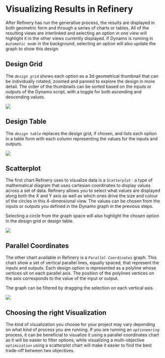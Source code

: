 # Visualizing Results in Refinery

After Refinery has run the generative process, the results are displayed in both geometric form and through a series of charts or tables. All of the resulting views are interlinked and selecting an option in one view will highlight it in the other views currently displayed. If Dynamo is running in _`Automatic mode`_ in the background, selecting an option will also update the graph to show this design.

## Design Grid

The _`design grid`_ shows each option as a 3d geometrical thumbnail that can be individually rotated, zoomed and panned to explore the design in more detail. The order of the thumbnails can be sorted based on the inputs or outputs of the Dynamo script, with a toggle for both ascending and descending values.

![](https://github.com/martinstacey/RefineryPrimer/tree/f565c2e5d3b423678fe7a90e35b5b52984bbd6fd/.gitbook/assets/visualize1.png)

## Design Table

The _`design table`_ replaces the design grid, if chosen, and lists each option in a table form with each column representing the values for the inputs and outputs.

![](https://github.com/martinstacey/RefineryPrimer/tree/f565c2e5d3b423678fe7a90e35b5b52984bbd6fd/.gitbook/assets/visualize2.png)

## Scatterplot

The first chart Refinery uses to visualize data is a _`Scatterplot`_ : a type of mathematical diagram that uses cartesian coordinates to display values across a set of data. Refinery allows you to select what values are displayed along both the X and Y axis as well as which ones drive the size and colour of the circles in this 4-dimensional view. The values can be chosen from the inputs or outputs you defined in the Dynamo graph in the previous steps.

Selecting a circle from the graph space will also highlight the chosen option in the design grid or design table.

![](https://github.com/martinstacey/RefineryPrimer/tree/f565c2e5d3b423678fe7a90e35b5b52984bbd6fd/.gitbook/assets/visualize3.png)

## Parallel Coordinates

The other chart available in Refinery is a _`Parallel Coordinates`_ graph. This chart show a set of vertical parallel lines, equally spaced, that represent the inputs and outputs. Each design option is represented as a polyline whose vertices sit on each parallel axis. The position of the polylines vertices on the axis corresponds to the value of the input or output.

The graph can be filtered by dragging the selection on each vertical axis.

![](https://github.com/martinstacey/RefineryPrimer/tree/f565c2e5d3b423678fe7a90e35b5b52984bbd6fd/.gitbook/assets/visualize4.png)

## Choosing the right Visualization

The kind of visualization you choose for your project may vary depending on what kind of process you are running. If you are running an _`optioneering`_ process, it can be beneficial to visualize it using a parallel coordinates chart as it will be easier to filter options, while visualizing a multi-objective _`optimization`_ using a scatterplot chart will make it easier to find the best trade-off between two objectives.

